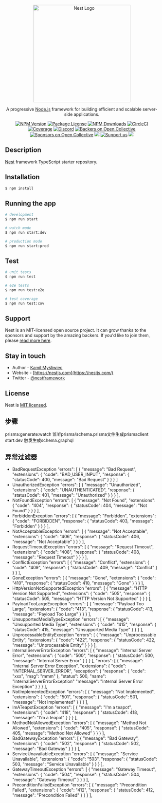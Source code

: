 <p align="center">
  <a href="http://nestjs.com/" target="blank"><img src="https://nestjs.com/img/logo_text.svg" width="320" alt="Nest Logo" /></a>
</p>

[circleci-image]: https://img.shields.io/circleci/build/github/nestjs/nest/master?token=abc123def456
[circleci-url]: https://circleci.com/gh/nestjs/nest

  <p align="center">A progressive <a href="http://nodejs.org" target="_blank">Node.js</a> framework for building efficient and scalable server-side applications.</p>
    <p align="center">
<a href="https://www.npmjs.com/~nestjscore" target="_blank"><img src="https://img.shields.io/npm/v/@nestjs/core.svg" alt="NPM Version" /></a>
<a href="https://www.npmjs.com/~nestjscore" target="_blank"><img src="https://img.shields.io/npm/l/@nestjs/core.svg" alt="Package License" /></a>
<a href="https://www.npmjs.com/~nestjscore" target="_blank"><img src="https://img.shields.io/npm/dm/@nestjs/common.svg" alt="NPM Downloads" /></a>
<a href="https://circleci.com/gh/nestjs/nest" target="_blank"><img src="https://img.shields.io/circleci/build/github/nestjs/nest/master" alt="CircleCI" /></a>
<a href="https://coveralls.io/github/nestjs/nest?branch=master" target="_blank"><img src="https://coveralls.io/repos/github/nestjs/nest/badge.svg?branch=master#9" alt="Coverage" /></a>
<a href="https://discord.gg/G7Qnnhy" target="_blank"><img src="https://img.shields.io/badge/discord-online-brightgreen.svg" alt="Discord"/></a>
<a href="https://opencollective.com/nest#backer" target="_blank"><img src="https://opencollective.com/nest/backers/badge.svg" alt="Backers on Open Collective" /></a>
<a href="https://opencollective.com/nest#sponsor" target="_blank"><img src="https://opencollective.com/nest/sponsors/badge.svg" alt="Sponsors on Open Collective" /></a>
  <a href="https://paypal.me/kamilmysliwiec" target="_blank"><img src="https://img.shields.io/badge/Donate-PayPal-ff3f59.svg"/></a>
    <a href="https://opencollective.com/nest#sponsor"  target="_blank"><img src="https://img.shields.io/badge/Support%20us-Open%20Collective-41B883.svg" alt="Support us"></a>
  <a href="https://twitter.com/nestframework" target="_blank"><img src="https://img.shields.io/twitter/follow/nestframework.svg?style=social&label=Follow"></a>
</p>
  <!--[![Backers on Open Collective](https://opencollective.com/nest/backers/badge.svg)](https://opencollective.com/nest#backer)
  [![Sponsors on Open Collective](https://opencollective.com/nest/sponsors/badge.svg)](https://opencollective.com/nest#sponsor)-->

## Description

[Nest](https://github.com/nestjs/nest) framework TypeScript starter repository.

## Installation

```bash
$ npm install
```

## Running the app

```bash
# development
$ npm run start

# watch mode
$ npm run start:dev

# production mode
$ npm run start:prod
```

## Test

```bash
# unit tests
$ npm run test

# e2e tests
$ npm run test:e2e

# test coverage
$ npm run test:cov
```

## Support

Nest is an MIT-licensed open source project. It can grow thanks to the sponsors and support by the amazing backers. If you'd like to join them, please [read more here](https://docs.nestjs.com/support).

## Stay in touch

- Author - [Kamil Myśliwiec](https://kamilmysliwiec.com)
- Website - [https://nestjs.com](https://nestjs.com/)
- Twitter - [@nestframework](https://twitter.com/nestframework)

## License

Nest is [MIT licensed](LICENSE).

## 步骤

prisma:generate:watch  监听prisma/schema.prisma文件生成prismaclient
start:dev 触发生成schema.graphql

## 异常过滤器

- BadRequestException
"errors": [
    {
      "message": "Bad Request",
      "extensions": {
        "code": "BAD_USER_INPUT",
        "response": {
          "statusCode": 400,
          "message": "Bad Request"
        }
      }
    }
  ]
- UnauthorizedException
"errors": [
    {
      "message": "Unauthorized",
      "extensions": {
        "code": "UNAUTHENTICATED",
        "response": {
          "statusCode": 401,
          "message": "Unauthorized"
        }
      }
    }
  ],
- NotFoundException
"errors": [
    {
      "message": "Not Found",
      "extensions": {
        "code": "404",
        "response": {
          "statusCode": 404,
          "message": "Not Found"
        }
      }
    }
  ],
- ForbiddenException
"errors": [
    {
      "message": "Forbidden",
      "extensions": {
        "code": "FORBIDDEN",
        "response": {
          "statusCode": 403,
          "message": "Forbidden"
        }
      }
    }
  ],
- NotAcceptableException
"errors": [
    {
      "message": "Not Acceptable",
      "extensions": {
        "code": "406",
        "response": {
          "statusCode": 406,
          "message": "Not Acceptable"
        }
      }
    }
  ],
- RequestTimeoutException
"errors": [
    {
      "message": "Request Timeout",
      "extensions": {
        "code": "408",
        "response": {
          "statusCode": 408,
          "message": "Request Timeout"
        }
      }
    }
  ],
- ConflictException
"errors": [
    {
      "message": "Conflict",
      "extensions": {
        "code": "409",
        "response": {
          "statusCode": 409,
          "message": "Conflict"
        }
      }
    }
  ],
- GoneException
"errors": [
    {
      "message": "Gone",
      "extensions": {
        "code": "410",
        "response": {
          "statusCode": 410,
          "message": "Gone"
        }
      }
    }
  ],
- HttpVersionNotSupportedException
"errors": [
    {
      "message": "HTTP Version Not Supported",
      "extensions": {
        "code": "505",
        "response": {
          "statusCode": 505,
          "message": "HTTP Version Not Supported"
        }
      }
    }
  ],
- PayloadTooLargeException
"errors": [
    {
      "message": "Payload Too Large",
      "extensions": {
        "code": "413",
        "response": {
          "statusCode": 413,
          "message": "Payload Too Large"
        }
      }
    }
  ],
- UnsupportedMediaTypeException
"errors": [
    {
      "message": "Unsupported Media Type",
      "extensions": {
        "code": "415",
        "response": {
          "statusCode": 415,
          "message": "Unsupported Media Type"
        }
      }
    }
  ],
- UnprocessableEntityException
"errors": [
    {
      "message": "Unprocessable Entity",
      "extensions": {
        "code": "422",
        "response": {
          "statusCode": 422,
          "message": "Unprocessable Entity"
        }
      }
    }
  ],
- InternalServerErrorException
"errors": [
    {
      "message": "Internal Server Error",
      "extensions": {
        "code": "500",
        "response": {
          "statusCode": 500,
          "message": "Internal Server Error"
        }
      }
    }
  ],
"errors": [
    {
      "message": "Internal Server Error Exception",
      "extensions": {
        "code": "INTERNAL_SERVER_ERROR",
        "exception": {
          "response": {
            "code": "xxx",
            "msg": "mmm"
          },
          "status": 500,
          "name": "InternalServerErrorException"
          "message": "Internal Server Error Exception"
        }
      }
    }
  ],
- NotImplementedException
"errors": [
    {
      "message": "Not Implemented",
      "extensions": {
        "code": "501",
        "response": {
          "statusCode": 501,
          "message": "Not Implemented"
        }
      }
    }
  ],
- ImATeapotException
"errors": [
    {
      "message": "I'm a teapot",
      "extensions": {
        "code": "418",
        "response": {
          "statusCode": 418,
          "message": "I'm a teapot"
        }
      }
    }
  ],
- MethodNotAllowedException
"errors": [
    {
      "message": "Method Not Allowed",
      "extensions": {
        "code": "405",
        "response": {
          "statusCode": 405,
          "message": "Method Not Allowed"
        }
      }
    }
  ],
- BadGatewayException
"errors": [
    {
      "message": "Bad Gateway",
      "extensions": {
        "code": "502",
        "response": {
          "statusCode": 502,
          "message": "Bad Gateway"
        }
      }
    }
  ],
- ServiceUnavailableException
"errors": [
    {
      "message": "Service Unavailable",
      "extensions": {
        "code": "503",
        "response": {
          "statusCode": 503,
          "message": "Service Unavailable"
        }
      }
    }
  ],
- GatewayTimeoutException
"errors": [
    {
      "message": "Gateway Timeout",
      "extensions": {
        "code": "504",
        "response": {
          "statusCode": 504,
          "message": "Gateway Timeout"
        }
      }
    }
  ],
- PreconditionFailedException
"errors": [
    {
      "message": "Precondition Failed",
      "extensions": {
        "code": "412",
        "response": {
          "statusCode": 412,
          "message": "Precondition Failed"
        }
      }
    }
  ],
